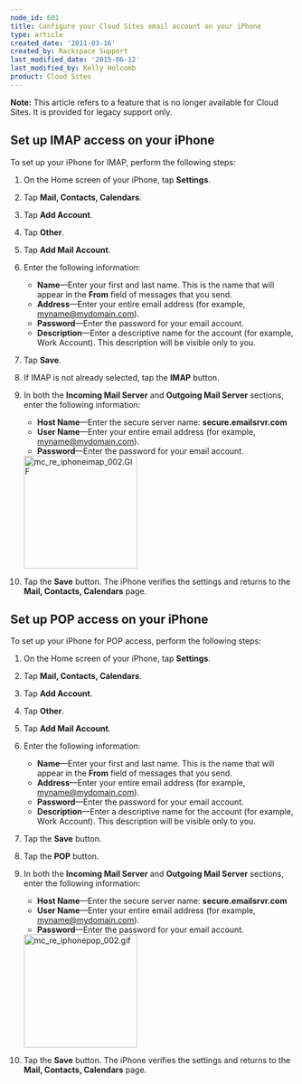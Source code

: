 ```yaml
---
node_id: 601
title: Configure your Cloud Sites email account on your iPhone
type: article
created_date: '2011-03-16'
created_by: Rackspace Support
last_modified_date: '2015-06-12'
last_modified_by: Kelly Holcomb
product: Cloud Sites
---
```


**Note:** This article refers to a feature that is no longer available
for Cloud Sites. It is provided for legacy support only.

Set up IMAP access on your iPhone
---------------------------------

To set up your iPhone for IMAP, perform the following steps:

1.  On the Home screen of your iPhone, tap **Settings**.
2.  Tap **Mail, Contacts, Calendars**.
3.  Tap **Add Account**.
4.  Tap **Other**.
5.  Tap **Add Mail Account**.
6.  Enter the following information:
    -   **Name**&mdash;Enter your first and last name. This is the name that
        will appear in the **From** field of messages that you send.
    -   **Address**&mdash;Enter your entire email address (for
        example, myname@mydomain.com).
    -   **Password**&mdash;Enter the password for your email account.
    -   **Description**&mdash;Enter a descriptive name for the account (for
        example, Work Account). This description will be visible only
        to you.

7.  Tap **Save**.
8.  If IMAP is not already selected, tap the **IMAP** button.
9.  In both the **Incoming Mail Server** and **Outgoing Mail Server**
    sections, enter the following information:

    -   **Host Name**&mdash;Enter the secure server name:
        **secure.emailsrvr.com**
    -   **User Name**&mdash;Enter your entire email address (for
        example, myname@mydomain.com).
    -   **Password**&mdash;Enter the password for your email account.

    <img src="http://www.rackspace.com/apps/support/media/mc_re_iphoneimap_002.GIF" alt="mc_re_iphoneimap_002.GIF" width="200" height="200" />

10. Tap the **Save** button.
    The iPhone verifies the settings and returns to the **Mail,
    Contacts, Calendars** page.

Set up POP access on your iPhone
--------------------------------

To set up your iPhone for POP access, perform the following steps:

1.  On the Home screen of your iPhone, tap **Settings**.
2.  Tap **Mail, Contacts, Calendars**.
3.  Tap **Add Account**.
4.  Tap **Other**.
5.  Tap **Add Mail Account**.
6.  Enter the following information:
    -   **Name**&mdash;Enter your first and last name. This is the name that
        will appear in the **From** field of messages that you send.
    -   **Address**&mdash;Enter your entire email address (for
        example, myname@mydomain.com).
    -   **Password**&mdash;Enter the password for your email account.
    -   **Description**&mdash;Enter a descriptive name for the account (for
        example, Work Account). This description will be visible only
        to you.

7.  Tap the **Save** button.
8.  Tap the **POP** button.
9.  In both the **Incoming Mail Server** and **Outgoing Mail Server**
    sections, enter the following information:

    -   **Host Name**&mdash;Enter the secure server name:
        **secure.emailsrvr.com**
    -   **User Name**&mdash;Enter your entire email address (for
        example, myname@mydomain.com).
    -   **Password**&mdash;Enter the password for your email account.

    <img src="http://www.rackspace.com/apps/support/media/mc_re_iphonepop_002.gif" alt="mc_re_iphonepop_002.gif" width="200" height="200" />

10. Tap the **Save** button.
    The iPhone verifies the settings and returns to the **Mail,
    Contacts, Calendars** page.


